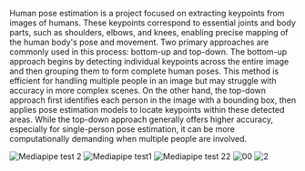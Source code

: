 Human pose estimation is a project focused on extracting keypoints from images of humans. These keypoints correspond to essential joints and body parts, such as shoulders, elbows, and knees, enabling precise mapping of the human body's pose and movement.
Two primary approaches are commonly used in this process: bottom-up and top-down. The bottom-up approach begins by detecting individual keypoints across the entire image and then grouping them to form complete human poses.
This method is efficient for handling multiple people in an image but may struggle with accuracy in more complex scenes. On the other hand, the top-down approach first identifies each person in the image with a bounding box, then applies pose estimation models to locate keypoints within these detected areas. 
While the top-down approach generally offers higher accuracy, especially for single-person pose estimation, it can be more computationally demanding when multiple people are involved.


![Mediapipe test 2](https://github.com/user-attachments/assets/79c95126-67e8-47a8-815d-4eab297bb3a9)
![Mediapipe test1](https://github.com/user-attachments/assets/c1851b9b-bf0c-4369-ae66-642f9ed6d5f4)
![Mediapipe test 22](https://github.com/user-attachments/assets/2fbd9db8-6009-4042-9600-59d58ad96d5d)
![00](https://github.com/user-attachments/assets/37aecfdb-f90c-4178-a718-71f12f292ab0)
![2](https://github.com/user-attachments/assets/65df21ee-4834-4627-a251-dd6aa236c08d)
